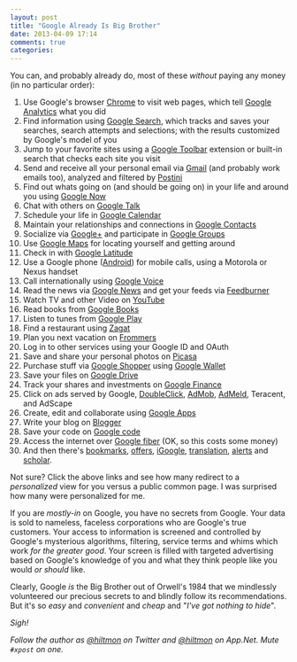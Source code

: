```yaml
---
layout: post
title: "Google Already Is Big Brother"
date: 2013-04-09 17:14
comments: true
categories: 
---
```


You can, and probably already do, most of these *without* paying any money <span class="light">(in no particular order)</span>:

1. Use Google's browser [Chrome](https://www.google.com/intl/en/chrome/browser/) to visit web pages, which tell [Google Analytics](http://www.google.com/analytics/) what you did
2. Find information using [Google Search](http://www.google.com), which tracks and saves your searches, search attempts and selections; with the results customized by Google's model of you
3. Jump to your favorite sites using a [Google Toolbar](http://toolbar.google.com/intl/en/) extension or built-in search that checks each site you visit
4. Send and receive all your personal email via [Gmail](http://mail.google.com) (and probably work emails too), analyzed and filtered by [Postini](http://www.google.com/postini/)
5. Find out whats going on (and should be going on) in your life and around you using [Google Now](http://www.google.com/landing/now/)
6. Chat with others on [Google Talk](http://www.google.com/talk/)
7. Schedule your life in [Google Calendar](https://www.google.com/calendar)
8. Maintain your relationships and connections in [Google Contacts](http://www.google.com/contacts/)
9. Socialize via [Google+](https://plus.google.com/) and participate in [Google Groups](http://groups.google.com)
10. Use [Google Maps](http://maps.google.com) for locating yourself and getting around
11. Check in with [Google Latitude](http://www.google.com/latitude?hl=en)
12. Use a Google phone ([Android](http://www.android.com)) for mobile calls, using a Motorola or Nexus handset
13. Call internationally using [Google Voice](http://voice.google.com/)
14. Read the news via [Google News](http://news.google.com/nwshp?hl=en) and get your feeds via [Feedburner](http://feedburner.google.com)
15. Watch TV and other Video on [YouTube](http://www.youtube.com/)
16. Read books from [Google Books](http://books.google.com/books?hl=en)
17. Listen to tunes from [Google Play](http://play.google.com/)
18. Find a restaurant using [Zagat](http://www.zagat.com)
19. Plan you next vacation on [Frommers](http://www.frommers.com)
20. Log in to other services using your Google ID and OAuth
21. Save and share your personal photos on [Picasa](http://picasa.google.com/)
22. Purchase stuff via [Google Shopper](http://www.google.com/products) using [Google Wallet](http://www.google.com/wallet/)
23. Save your files on [Google Drive](http://drive.google.com/)
24. Track your shares and investments on [Google Finance](http://www.google.com/finance)
25. Click on ads served by Google, [DoubleClick](http://www.google.com/doubleclick/), [AdMob](http://www.google.com/ads/admob/), [AdMeld](http://www.admeld.com), Teracent, and AdScape
26. Create, edit and collaborate using [Google Apps](http://www.google.com/apps/index1.html)
27. Write your blog on [Blogger](http://www.blogger.com/start?hl=en)
28. Save your code on [Google code](http://code.google.com/intl/en/)
29. Access the internet over [Google fiber](https://fiber.google.com/about/) <span class="light">(OK, so this costs some money)</span>
30. And then there's [bookmarks](http://www.google.com/bookmarks/), [offers](http://www.google.com/offers?utm_source=xsell&utm_medium=el&utm_campaign=moreproducts), [iGoogle](http://www.google.com/ig?hl=en&source=mpes), [translation](http://translate.google.com/?hl=en), [alerts](http://www.google.com/alerts?hl=en) and [scholar](http://www.google.com/schhp?hl=en).

Not sure? Click the above links and see how many redirect to a *personalized* view for you versus a public common page.  <span class="light">I was surprised how many were personalized for me.</span>

If you are *mostly-in* on Google, you have no secrets from Google. Your data is sold to nameless, faceless corporations who are Google's true customers. Your access to information is screened and controlled by Google's mysterious algorithms, filtering, service terms and whims which work *for the greater good*. Your screen is filled with targeted advertising based on Google's knowledge of you and what they think people like you would *or should* like.

Clearly, Google *is* the Big Brother out of Orwell's 1984 that we mindlessly volunteered our precious secrets to and blindly follow its recommendations. But it's so *easy* and *convenient* and *cheap* and "*I've got nothing to hide*".

*Sigh!*

*Follow the author as [@hiltmon](http://twitter.com/hiltmon) on Twitter and [@hiltmon](http://alpha.app.net/hiltmon) on App.Net. Mute `#xpost` on one.*